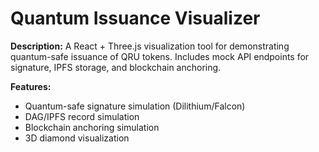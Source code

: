 # Quantum Issuance Visualizer


**Description:**
A React + Three.js visualization tool for demonstrating quantum-safe issuance of QRU tokens. Includes mock API endpoints for signature, IPFS storage, and blockchain anchoring.


**Features:**
- Quantum-safe signature simulation (Dilithium/Falcon)
- DAG/IPFS record simulation
- Blockchain anchoring simulation
- 3D diamond visualization
